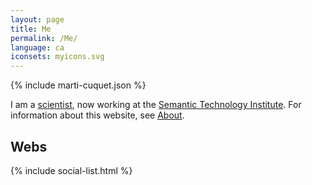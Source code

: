 ```yaml
---
layout: page
title: Me
permalink: /Me/
language: ca
iconsets: myicons.svg
---
```


{% include marti-cuquet.json %}

I am a [scientist](Research), now working at the [Semantic Technology
Institute](http://sti-innsbruck.at/). For information about this website, see
[About](About).

## Webs

{% include social-list.html %}
